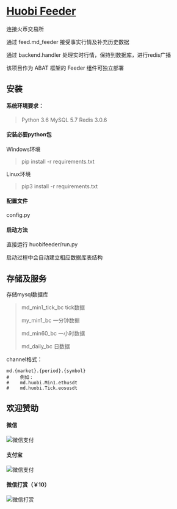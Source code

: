 # [Huobi Feeder](https://github.com/mmmaaaggg/HuobiFeeder)
连接火币交易所

通过 feed.md_feeder 接受事实行情及补充历史数据

通过 backend.handler 处理实时行情，保持到数据库，进行redis广播

该项目作为 ABAT 框架的 Feeder 组件可独立部署



## 安装

#### 系统环境要求：

> Python 3.6 
> MySQL 5.7 
> Redis 3.0.6 

#### 安装必要python包

Windows环境

> pip install -r requirements.txt

Linux环境

> pip3 install -r requirements.txt

#### 配置文件

config.py

#### 启动方法

直接运行 huobifeeder/run.py

启动过程中会自动建立相应数据库表结构



## 存储及服务

存储mysql数据库

> md_min1_tick_bc  tick数据
>
> my_min1_bc   一分钟数据
>
> md_min60_bc  一小时数据
>
> md_daily_bc  日数据

channel格式：

```
md.{market}.{period}.{symbol}
#    例如：
#    md.huobi.Min1.ethusdt
#    md.huobi.Tick.eosusdt
```



## 欢迎赞助

#### 微信

![微信支付](https://github.com/mmmaaaggg/ABAT_trader_4_blockchain/blob/master/mass/webchat_code200.png?raw=true)

#### 支付宝

![微信支付](https://github.com/mmmaaaggg/ABAT_trader_4_blockchain/blob/master/mass/alipay_code200.png?raw=true)

#### 微信打赏（￥10）

![微信打赏](https://github.com/mmmaaaggg/ABAT_trader_4_blockchain/blob/master/mass/dashang_code200.png?raw=true)

